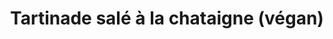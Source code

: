 ---
uuid: b83d3bab-2ae6-4b27-8628-1cea8016a61b
title: Tartinade salé à la chataigne (végan)
titleslug: tartinade-sale-a-la-chataigne-vegan_b83d3bab-2ae6-4b27-8628-1cea8016a61b
draft: false
layout: recettes
type: entree
categories:
  - Tartinade
regime:
  - vegetarien
  - sans-gluten
  - vegan
cuisson: Non
temperature: Froid
plate: 20
check: Oui
checkAlwaysOk: false
ingredients:
  legumes:
    - title: Echalote
      quantite: 150
      unit: grammes
    - title: Ail
      quantite: 2
      unit: gousse·s
  lof:
    - title: huile d'olive
      quantite: 50
      unit: ml
  frais:
    - title: Yaourt de soja
      quantite: 200
      unit: grammes
  sucres:
    - title: Confiture de chataigne (sans sucre)
      quantite: 750
      unit: grammes
  autres: []
  epices:
    - title: Paprika
      quantite: 8
      unit: grammes
preparation: >-
  * Emincer très fin les échalottes, hacher l'ail et brasser tous les
  ingrédients ensemble à l'aide d'une spatule ou aux mains. La texture doit être
  épaisse.

  * Goûter et réajuster l'assaisonnement, sel, poivre, paprika, ail.
prepAlt:
  - recetteAlt: Tartinade salé a la chataigne
publishDate: 2024-05-18T16:05:00.000Z
---